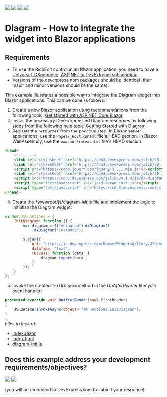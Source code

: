 <!-- default badges list -->
![](https://img.shields.io/endpoint?url=https://codecentral.devexpress.com/api/v1/VersionRange/276693930/20.1.4%2B)
[![](https://img.shields.io/badge/Open_in_DevExpress_Support_Center-FF7200?style=flat-square&logo=DevExpress&logoColor=white)](https://supportcenter.devexpress.com/ticket/details/T905033)
[![](https://img.shields.io/badge/📖_How_to_use_DevExpress_Examples-e9f6fc?style=flat-square)](https://docs.devexpress.com/GeneralInformation/403183)
[![](https://img.shields.io/badge/💬_Leave_Feedback-feecdd?style=flat-square)](#does-this-example-address-your-development-requirementsobjectives)
<!-- default badges end -->
# Diagram - How to integrate the widget into Blazor applications

## Requirements
- To use the RichEdit control in an Blazor application, you need to have a [Universal, DXperience, ASP.NET or DevExtreme subscription](https://www.devexpress.com/buy/net/).
- Versions of the devexpress npm packages should be identical (their major and minor versions should be the same).

This example illustrates a possible way to integrate the Diagram widget into Blazor applications. This can be done as follows:
1. Create a new Blazor application using recommendations from the following topic: [Get started with ASP.NET Core Blazor](https://docs.microsoft.com/en-us/aspnet/core/blazor/get-started?view=aspnetcore-3.1&tabs=visual-studio).
2. Install the necessary DevExtreme and Diagram resources by following steps from the following help topic: [Getting Started with Diagram](https://js.devexpress.com/Documentation/Guide/Widgets/Diagram/Getting_Started_with_Diagram/).
3. Register the resources from the previous step. In Blazor server applications, use the ```Pages/_Host.cshtml``` file's HEAD section. In Blazor WebAssembly, use the ```wwwroot/index.html``` file's HEAD section.

```html
<head>
    <!--...-->
    <link rel="stylesheet" href="https://cdn3.devexpress.com/jslib/20.1.4/css/dx.common.css">
    <link rel="stylesheet" href="https://cdn3.devexpress.com/jslib/20.1.4/css/dx.light.css">
    <script src="https://code.jquery.com/jquery-3.5.1.min.js"></script>
    <link rel="stylesheet" href="https://cdn3.devexpress.com/jslib/20.1.4/css/dx-diagram.min.css">
    <script src="https://cdn3.devexpress.com/jslib/20.1.4/js/dx-diagram.min.js"></script>
    <script type="text/javascript" src="js/diagram-init.js"></script>
    <script type="text/javascript" src="https://cdn3.devexpress.com/jslib/20.1.4/js/dx.all.js"></script>
</head>
```

4. Create the *wwwroot/js/diagram-init.js file and implement the logic to initialize the Diagram widget:

```javascript
window.JsFunctions = {
    InitDiagram: function () {
        var diagram = $("#diagram").dxDiagram()
            .dxDiagram("instance");

        $.ajax({
            url: "https://js.devexpress.com/Demos/WidgetsGallery/JSDemos/data/diagram-flow.json",
            dataType: "text",
            success: function (data) {
                diagram.import(data);
            }
        });
    }
};
```

5. Invoke the created ```InitDiagram``` method in the *OnAfterRender* lifecycle event handler:

```csharp
protected override void OnAfterRender(bool firstRender)
{
	JSRuntime.InvokeAsync<object>("JsFunctions.InitDiagram");
}
```

<!-- default file list --> 
*Files to look at*:

* [Index.razor](./CS/Pages/Index.razor)
* [index.html](./CS/wwwroot/index.html)
* [diagram-init.js](./CS/wwwroot/js/diagram-init.js)
<!-- default file list end -->
<!-- feedback -->
## Does this example address your development requirements/objectives?

[<img src="https://www.devexpress.com/support/examples/i/yes-button.svg"/>](https://www.devexpress.com/support/examples/survey.xml?utm_source=github&utm_campaign=diagram-how-to-integrate-the-widget-into-blazor-applications&~~~was_helpful=yes) [<img src="https://www.devexpress.com/support/examples/i/no-button.svg"/>](https://www.devexpress.com/support/examples/survey.xml?utm_source=github&utm_campaign=diagram-how-to-integrate-the-widget-into-blazor-applications&~~~was_helpful=no)

(you will be redirected to DevExpress.com to submit your response)
<!-- feedback end -->
